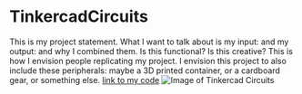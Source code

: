 # TinkercadCircuits
This is my project statement. What I want to talk about is my input: and my output: and why I combined them. Is this functional? Is this creative? This is how I envision people replicating my project. I envision this project to also include these peripherals: maybe a 3D printed container, or a cardboard gear, or something else.
[link to my code](https://makeademic.github.io/TinkercadCircuits/TinkercadCircuitsCode.ino)
![Image of Tinkercad Circuits](https://makeademic.github.com/TinkercadCircuits/TinkercadCircuitsImage.png)
